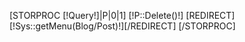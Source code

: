 [STORPROC [!Query!]|P|0|1]
        [!P::Delete()!]
        [REDIRECT][!Sys::getMenu(Blog/Post)!][/REDIRECT]
[/STORPROC]
